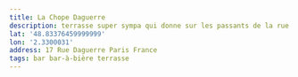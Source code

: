 ```yaml
---
title: La Chope Daguerre
description: terrasse super sympa qui donne sur les passants de la rue Daguerre. Ils font de la Brooklyn mais c’est pas donné ! 😬
lat: '48.83376459999999'
lon: '2.3300031'
address: 17 Rue Daguerre Paris France
tags: bar bar-à-bière terrasse
---
```

